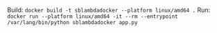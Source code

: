 Build:
`docker build -t sblambdadocker --platform linux/amd64 .`
Run:
`docker run --platform linux/amd64 -it --rm --entrypoint /var/lang/bin/python sblambdadocker app.py`
